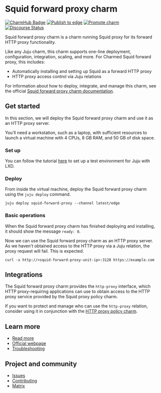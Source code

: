 # Squid forward proxy charm

[![CharmHub Badge](https://charmhub.io/squid-forward-policy/badge.svg)](https://charmhub.io/squid-forward-policy)
[![Publish to edge](https://github.com/canonical/http-proxy-operators/actions/workflows/publish.yaml/badge.svg)](https://github.com/canonical/http-proxy-operators/actions/workflows/publish.yaml/badge.svg)
[![Promote charm](https://github.com/canonical/http-proxy-operators/actions/workflows/promote_charm.yaml/badge.svg)](https://github.com/canonical/http-proxy-operators/actions/workflows/promote_charm.yaml)
[![Discourse Status](https://img.shields.io/discourse/status?server=https%3A%2F%2Fdiscourse.charmhub.io&style=flat&label=CharmHub%20Discourse)](https://discourse.charmhub.io)

Squid forward proxy charm is a charm running Squid proxy for its forward HTTP 
proxy functionality.

Like any Juju charm, this charm supports one-line deployment, configuration, 
integration, scaling, and more. For Charmed Squid forward proxy, this includes:

* Automatically installing and setting up Squid as a forward HTTP proxy
* HTTP proxy access control via Juju relations

For information about how to deploy, integrate, and manage this charm, see the
official [Squid forward proxy charm documentation](https://charmhub.io/squid-forward-proxy).

## Get started

In this section, we will deploy the Squid forward proxy charm and use it as an
HTTP proxy server.

You’ll need a workstation, such as a laptop, with sufficient resources to launch
a virtual machine with 4 CPUs, 8 GB RAM, and 50 GB of disk space.

### Set up

You can follow the tutorial [here](https://documentation.ubuntu.com/juju/3.6/howto/manage-your-deployment/manage-your-deployment-environment/#set-things-up) to set up a test environment for Juju with LXD.

### Deploy

From inside the virtual machine, deploy the Squid forward proxy charm using the
`juju deploy` command.

```
juju deploy squid-forward-proxy --channel latest/edge
```

### Basic operations

When the Squid forward proxy charm has finished deploying and installing, it 
should show the message `ready: 0`.

Now we can use the Squid forward proxy charm as an HTTP proxy server. As we 
haven't obtained access to the HTTP proxy via a Juju relation, the proxy request
will fail. This is expected.

```
curl -x http://<squid-forward-proxy-unit-ip>:3128 https://example.com
```

## Integrations

The Squid forward proxy charm provides the `http-proxy` interface, which 
HTTP proxy-requiring applications can use to obtain access to the HTTP proxy 
service provided by the Squid proxy policy charm.

If you want to protect and manage who can use the `http-proxy` relation, 
consider using it in conjunction with the [HTTP proxy policy charm](https://charmhub.io/http-proxy-policy).

## Learn more
* [Read more](https://charmhub.io/http-proxy-policy)
* [Official webpage](https://www.squid-cache.org/)
* [Troubleshooting](https://matrix.to/#/#charmhub-charmdev:ubuntu.com)

## Project and community
* [Issues](https://github.com/canonical/http-proxy-operators/issues)
* [Contributing](./CONTRIBUTING.md)
* [Matrix](https://matrix.to/#/#charmhub-charmdev:ubuntu.com)
